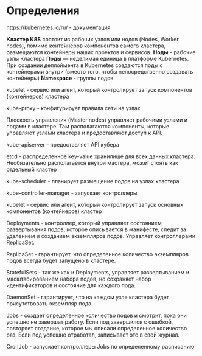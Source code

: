 # Определения

https://kubernetes.io/ru/ - документация

<!-- Компоненты и архитектура -->

**Кластер K8S** состоит из рабочих узлов или нодов (Nodes, Worker nodes), помимо контейнеров компонентов самого кластера, размещаются контейнеры наших проектов и сервисов.
**Ноды** - рабочие узлы Кластера
**Поды** — неделимая единица в платформе Kubernetes. При создании деплоймента в Kubernetes создаются поды с контейнерами внутри (вместо того, чтобы непосредственно создавать контейнеры)
**Namespace** - группы подов

<!-- Worker nodes состоит из компонентов: -->

kubelet - сервис или агент, который контролирует запуск компонентов (контейнеров) кластера

kube-proxy - конфигурирует правила сети на узлах

Плоскость управления (Master nodes) управляет рабочими узлами и подами в кластере. Там располагаются компоненты, которые управляют узлами кластера и предоставляют доступ к API.

<!-- Control plane состоит из компонентов: -->

kube-apiserver - предоставляет API кубера

etcd - распределенное key-value хранилище для всех данных кластера. Необязательно располагается внутри мастера, может стоять как отдельный кластер

kube-scheduler - планирует размещение подов на узлах кластера

kube-controller-manager - запускает контроллеры

kubelet - сервис или агент, который контролирует запуск основных компонентов (контейнеров) кластер

<!-- Виды контроллеров -->

Deployments - контроллер, который управляет состоянием развертывания подов, которое описывается в манифесте, следит за удалением и созданием экземпляров подов. Управляет контроллерами ReplicaSet.

ReplicaSet - гарантирует, что определенное количество экземпляров подов всегда будет запущено в кластере.

StatefulSets - так же как и Deployments, управляет развертыванием и масштабированием набора подов, но сохраняет набор идентификаторов и состояние для каждого пода.

DaemonSet - гарантирует, что на каждом узле кластера будет присутствовать экземпляр пода.

Jobs - создает определенное количество подов и смотрит, пока они успешно не завершат работу. Если под завершился с ошибкой, повторяет создание, которое мы описали определенное количество раз. Если под успешно отработал, записывает это в свой журнал.

CronJob - запускает контроллеры Jobs по определенному расписанию.

